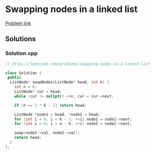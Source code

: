 # Swapping nodes in a linked list

[Problem link](https://leetcode.com/problems/swapping-nodes-in-a-linked-list)

## Solutions


### Solution.cpp
```cpp
// https://leetcode.com/problems/swapping-nodes-in-a-linked-list

class Solution {
 public:
  ListNode* swapNodes(ListNode* head, int k) {
    int n = 0;
    ListNode* cur = head;
    while (cur != nullptr) ++n, cur = cur->next;

    if (n == 2 * k - 1) return head;

    ListNode *node1 = head, *node2 = head;
    for (int i = 0; i < k - 1; ++i) node1 = node1->next;
    for (int i = 0; i < n - k; ++i) node2 = node2->next;

    swap(node1->val, node2->val);
    return head;
  }
};
```